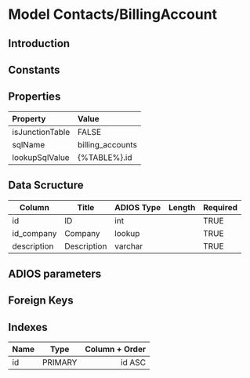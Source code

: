 # Model Contacts/BillingAccount

## Introduction

## Constants

## Properties

| Property        | Value            |
| :-------------- | :--------------- |
| isJunctionTable | FALSE            |
| sqlName         | billing_accounts |
| lookupSqlValue  | {%TABLE%}.id     |

## Data Scructure

| Column      | Title       | ADIOS Type | Length | Required |
| ----------- | ----------- | ---------- | ------ | -------- |
| id          | ID          | int        |        | TRUE     |
| id_company  | Company     | lookup     |        | TRUE     |
| description | Description | varchar    |        | TRUE     |

## ADIOS parameters

## Foreign Keys

## Indexes

| Name |  Type   | Column + Order |
| :--- | :-----: | -------------: |
| id   | PRIMARY |         id ASC |
